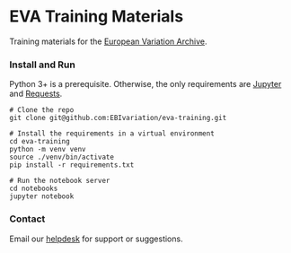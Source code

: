 # EVA Training Materials
Training materials for the [European Variation Archive](https://www.ebi.ac.uk/eva).

### Install and Run

Python 3+ is a prerequisite.
Otherwise, the only requirements are [Jupyter](https://jupyter.org/) and [Requests](https://requests.readthedocs.io/en/latest/).

```shell
# Clone the repo
git clone git@github.com:EBIvariation/eva-training.git

# Install the requirements in a virtual environment
cd eva-training
python -m venv venv
source ./venv/bin/activate
pip install -r requirements.txt

# Run the notebook server
cd notebooks
jupyter notebook
```

### Contact

Email our [helpdesk](mailto:eva-helpdesk@ebi.ac.uk) for support or suggestions.
